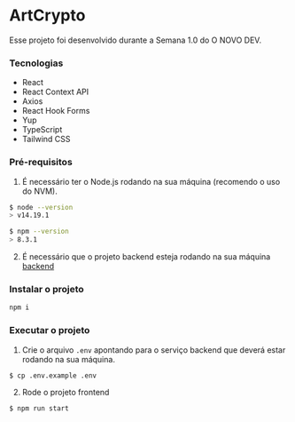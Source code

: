 # ArtCrypto

Esse projeto foi desenvolvido durante a Semana 1.0 do O NOVO DEV.

### Tecnologias

- React
- React Context API
- Axios
- React Hook Forms
- Yup
- TypeScript
- Tailwind CSS

### Pré-requisitos

1. É necessário ter o Node.js rodando na sua máquina (recomendo o uso do NVM).

```bash
$ node --version
> v14.19.1

$ npm --version
> 8.3.1
```

2. É necessário que o projeto backend esteja rodando na sua máquina [backend](https://github.com/tracontecnologia/ondw-1-server)

### Instalar o projeto

```bash
npm i
```

### Executar o projeto

1. Crie o arquivo `.env` apontando para o serviço backend que deverá estar rodando na sua máquina.

```bash
$ cp .env.example .env
```

2. Rode o projeto frontend

```bash
$ npm run start
```
